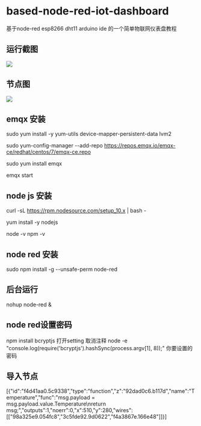 # based-node-red-iot-dashboard
基于node-red  esp8266 dht11 arduino ide 的一个简单物联网仪表盘教程

## 运行截图
<img src="https://github.com/YUNXISO/based-node-red-iot-dashboard/blob/master/img/%E8%BF%90%E8%A1%8C%E6%88%AA%E5%9B%BE1.png" />

## 节点图
<img src="https://github.com/YUNXISO/based-node-red-iot-dashboard/blob/master/img/%E8%8A%82%E7%82%B9%E5%9B%BE.png" />

## emqx 安装

sudo yum install -y yum-utils device-mapper-persistent-data lvm2

sudo yum-config-manager --add-repo https://repos.emqx.io/emqx-ce/redhat/centos/7/emqx-ce.repo

sudo yum install emqx

emqx start

## node js 安装
curl -sL https://rpm.nodesource.com/setup_10.x | bash -

yum install -y nodejs

node -v
npm -v

## node red 安装
sudo npm install -g --unsafe-perm node-red

## 后台运行
nohup node-red &

## node red设置密码

npm install bcryptjs
打开setting 取消注释
node -e "console.log(require('bcryptjs').hashSync(process.argv[1], 8));" 你要设置的密码

## 导入节点
[{"id":"f4d41aa0.5c9338","type":"function","z":"92dad0c6.b117d","name":"Temperature","func":"msg.payload = msg.payload.value.Temperature\nreturn msg;","outputs":1,"noerr":0,"x":510,"y":280,"wires":[["98a325e9.054fc8","3c5fde92.9d0622","f4a3867e.166e48"]]}]
